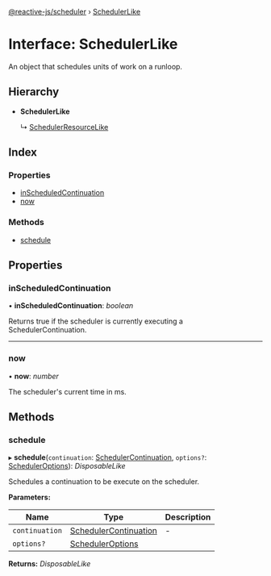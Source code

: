[@reactive-js/scheduler](../README.md) › [SchedulerLike](schedulerlike.md)

# Interface: SchedulerLike

An object that schedules units of work on a runloop.

## Hierarchy

* **SchedulerLike**

  ↳ [SchedulerResourceLike](schedulerresourcelike.md)

## Index

### Properties

* [inScheduledContinuation](schedulerlike.md#inscheduledcontinuation)
* [now](schedulerlike.md#now)

### Methods

* [schedule](schedulerlike.md#schedule)

## Properties

###  inScheduledContinuation

• **inScheduledContinuation**: *boolean*

Returns true if the scheduler is currently executing a SchedulerContinuation.

___

###  now

• **now**: *number*

The scheduler's current time in ms.

## Methods

###  schedule

▸ **schedule**(`continuation`: [SchedulerContinuation](schedulercontinuation.md), `options?`: [SchedulerOptions](scheduleroptions.md)): *DisposableLike*

Schedules a continuation to be execute on the scheduler.

**Parameters:**

Name | Type | Description |
------ | ------ | ------ |
`continuation` | [SchedulerContinuation](schedulercontinuation.md) | - |
`options?` | [SchedulerOptions](scheduleroptions.md) |   |

**Returns:** *DisposableLike*
